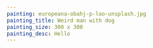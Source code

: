 ```yaml
---
painting: europeana-obahj-p-loo-unsplash.jpg
painting_title: Weird man with dog
painting_size: 300 x 300
painting_desc: Hello
---
```

